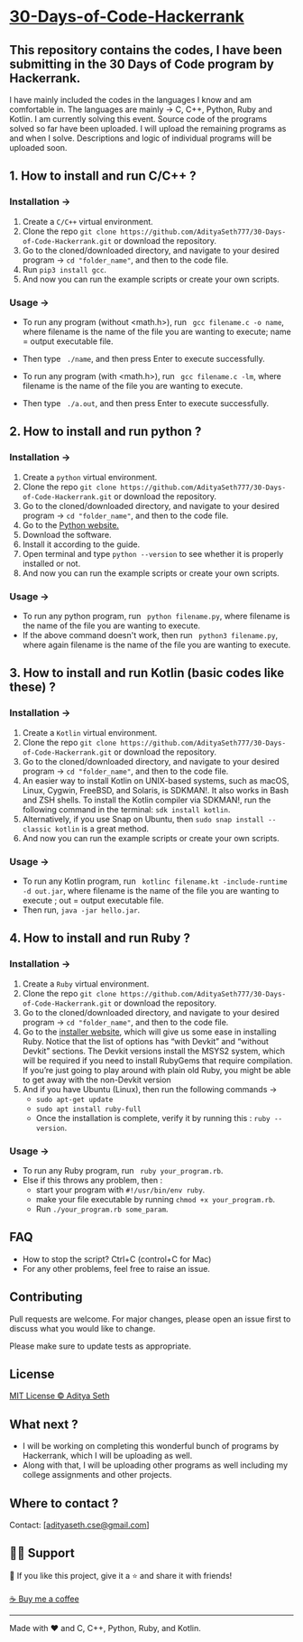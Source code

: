 # [30-Days-of-Code-Hackerrank](https://www.hackerrank.com/domains/tutorials/30-days-of-code?filters%5Bsubdomains%5D%5B%5D=30-days-of-code)
## This repository contains the codes, I have been submitting in the 30 Days of Code program by Hackerrank.

I have mainly included the codes in the languages I know and am comfortable in.
The languages are mainly -> C, C++, Python, Ruby and Kotlin. I am currently solving this event. Source code of the programs solved so far have been uploaded. I will upload the remaining programs as and when I solve. Descriptions and logic of individual programs will be uploaded soon.


## 1. How to install and run C/C++ ?

### Installation ->
1. Create a ```C/C++``` virtual environment. 
2. Clone the repo ```git clone https://github.com/AdityaSeth777/30-Days-of-Code-Hackerrank.git``` or download the repository.
3. Go to the cloned/downloaded directory, and navigate to your desired program -> ``` cd "folder_name" ```, and then to the code file.
4. Run ``` pip3 install gcc ```.
5. And now you can run the example scripts or create your own scripts.  

### Usage ->
- To run any program (without <math.h>), run ``` gcc filename.c -o name```, where filename is the name of the file you are wanting to execute; name = output executable file.
- Then type ``` ./name```, and then press Enter to execute successfully.

- To run any program (with <math.h>), run ``` gcc filename.c -lm```, where filename is the name of the file you are wanting to execute.
- Then type ``` ./a.out```, and then press Enter to execute successfully.

## 2. How to install and run python ?

### Installation ->
1. Create a ```python``` virtual environment. 
2. Clone the repo ```git clone https://github.com/AdityaSeth777/30-Days-of-Code-Hackerrank.git``` or download the repository.
3. Go to the cloned/downloaded directory, and navigate to your desired program -> ``` cd "folder_name" ```, and then to the code file.
4. Go to the [Python website.](https://www.python.org/)
5. Download the software.
6. Install it according to the guide.
7. Open terminal and type ```python --version``` to see whether it is properly installed or not.
8. And now you can run the example scripts or create your own scripts. 


### Usage ->
- To run any python program, run ``` python filename.py```, where filename is the name of the file you are wanting to execute.
- If the above command doesn't work, then run ``` python3 filename.py```, where again filename is the name of the file you are wanting to execute.


## 3. How to install and run Kotlin (basic codes like these) ?

### Installation ->
1. Create a ```Kotlin``` virtual environment. 
2. Clone the repo ```git clone https://github.com/AdityaSeth777/30-Days-of-Code-Hackerrank.git``` or download the repository.
3. Go to the cloned/downloaded directory, and navigate to your desired program -> ``` cd "folder_name" ```, and then to the code file.
4. An easier way to install Kotlin on UNIX-based systems, such as macOS, Linux, Cygwin, FreeBSD, and Solaris, is SDKMAN!. It also works in Bash and ZSH shells. To install the Kotlin compiler via SDKMAN!, run the following command in the terminal: ```sdk install kotlin```.
5. Alternatively, if you use Snap on Ubuntu, then ```sudo snap install --classic kotlin``` is a great method. 
6. And now you can run the example scripts or create your own scripts. 


### Usage ->
- To run any Kotlin program, run ``` kotlinc filename.kt -include-runtime -d out.jar```, where filename is the name of the file you are wanting to execute ; out = output executable file.
- Then run, ```java -jar hello.jar```.

## 4. How to install and run Ruby ?

### Installation ->
1. Create a ```Ruby``` virtual environment. 
2. Clone the repo ```git clone https://github.com/AdityaSeth777/30-Days-of-Code-Hackerrank.git``` or download the repository.
3. Go to the cloned/downloaded directory, and navigate to your desired program -> ``` cd "folder_name" ```, and then to the code file.
4. Go to the [installer website](https://rubyinstaller.org/downloads/), which will give us some ease in installing Ruby. Notice that the list of options has “with Devkit” and “without Devkit” sections. The Devkit versions install the MSYS2 system, which will be required if you need to install RubyGems that require compilation. If you’re just going to play around with plain old Ruby, you might be able to get away with the non-Devkit version
5. And if you have Ubuntu (Linux), then run the following commands ->
    - ```sudo apt-get update```
    - ```sudo apt install ruby-full```
    - Once the installation is complete, verify it by running this : ```ruby --version```.

### Usage ->
- To run any Ruby program, run ``` ruby your_program.rb```.
- Else if this throws any problem, then :
    - start your program with ```#!/usr/bin/env ruby```.
    - make your file executable by running ```chmod +x your_program.rb```.
    - Run ```./your_program.rb some_param```.



## FAQ
- How to stop the script? Ctrl+C (control+C for Mac) 
- For any other problems, feel free to raise an issue.

## Contributing
Pull requests are welcome. For major changes, please open an issue first to discuss what you would like to change. 

Please make sure to update tests as appropriate.

## License
[MIT License © Aditya Seth]([https://github.com/AdityaSeth777/ES-CS291_Practice/blob/main_aditya/License](https://github.com/AdityaSeth777/30-Days-of-Code-Hackerrank/blob/main/License))

## What next ?
- I will be working on completing this wonderful bunch of programs by Hackerrank, which I will be uploading as well.
- Along with that, I will be uploading other programs as well including my college assignments and other projects.

## Where to contact ?
Contact: [adityaseth.cse@gmail.com]

## 🙋‍♂️ Support

💙 If you like this project, give it a ⭐ and share it with friends!<br><br>
[☕ Buy me a coffee](https://www.buymeacoffee.com/adityaseth)

---

Made with ❤️ and C, C++, Python, Ruby, and Kotlin. <br><br>
